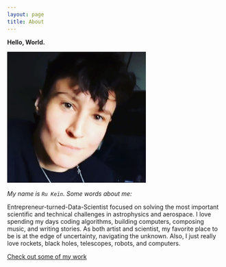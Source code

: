 ```yaml
---
layout: page
title: About
---
```


**Hello, World.**


![Ru's Face](/assets/images/alphasentaurii-sm.png)


_My name is `Ru Keïn`. Some words about me:_


Entrepreneur-turned-Data-Scientist focused on solving the most important scientific and technical challenges in astrophysics and aerospace. I love spending my days coding algorithms, building computers, composing music, and writing stories. As both artist and scientist, my favorite place to be is at the edge of uncertainty, navigating the unknown. Also, I just really love rockets, black holes, telescopes, robots, and computers.

[Check out some of my work](/projects.html)